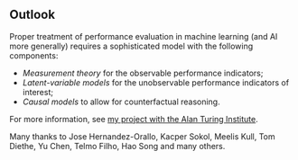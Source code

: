 ## Outlook

Proper treatment of performance evaluation in machine learning (and AI more generally) requires a sophisticated model with the following components: 
- *Measurement theory* for the observable performance indicators; 
- *Latent-variable models* for the unobservable performance indicators of interest; 
- *Causal models* to allow for counterfactual reasoning. 


For more information, see [my project with the Alan Turing Institute](https://www.turing.ac.uk/research/research-projects/measurement-theory-data-science-and-ai). 

Many thanks to Jose Hernandez-Orallo, Kacper Sokol, Meelis Kull, Tom Diethe, Yu Chen, Telmo Filho, Hao Song and many others.  <!-- .element: class="fragment" -->

